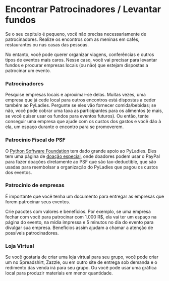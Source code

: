 # Encontrar Patrocinadores / Levantar fundos

Se o seu capítulo é pequeno, você não precisa necessariamente de patrocinadores. Realize os encontros com as meninas em cafés, restaurantes ou nas casas das pessoas.

No entanto, você pode querer organizar viagens, conferências e outros tipos de eventos mais caros. Nesse caso, você vai precisar para levantar fundos e procurar empresas locais (ou não) que estejam dispostas a patrocinar um evento.

### Patrocinadores
Pesquise empresas locais e aproximar-se delas. Muitas vezes, uma empresa que
já cede local para outros encontros está dispostas a ceder também ao PyLadies.
Pergunte se eles vão fornecer comida/bebidas; se não, você pode cobrar uma taxa as participantes para os alimentos (e mais, se você quiser usar os fundos
para eventos futuros). Ou então, tente conseguir uma empresa que ajude com os custos dos gastos e você dão à ela, um espaço durante o encontro para se promoverem.

### Patrocínio Fiscal do PSF
O [Python Software Foundation](http://python.org/psf) tem dado grande apoio ao PyLadies.
Eles tem uma página de [doação especial](https://psfmember.org/civicrm/contribute/transact?reset=1&id=6),
onde doadores podem usar o PayPal para fazer doações diretamente ao PSF que são tax-deductible, que são usadas para reembolsar a organização do PyLadies que pagou os custos dos eventos.

### Patrocínio de empresas

É importante que você tenha um documento para entregar as empresas que forem patrocinar seus eventos.

Crie pacotes com valores e benefícios. Por exemplo, se uma empresa fechar com você para patrocinar com 1.000 R$, ela vai ter um espaço na página do evento, na mídia impressa e 5 minutos no dia do evento para divulgar sua empresa. Benefícios assim ajudam a chamar a atenção de possíveis patrocinadores.

### Loja Virtual
Se você gostaria de criar uma loja virtual para seu grupo, você pode criar um no Spreadshirt, Zazzle, ou em outro site de entrega sob demanda e o redimento das venda irá para seu grupo.
Ou você pode usar uma gráfica local para produzir materiais em menor quantidade.
